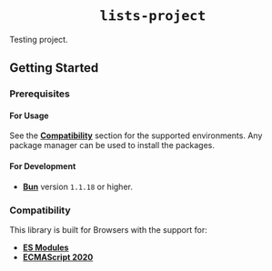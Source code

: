 <!-- <p align="center">
  <a href="https://lysand.org"><img src="https://cdn.lysand.org/logo-long-dark.webp" alt="Lysand Logo" height="110"></a>
</p> -->

<center><h1><code>lists-project</code></h1></center>

Testing project.

## Getting Started

### Prerequisites

#### For Usage

See the [**Compatibility**](#compatibility) section for the supported environments. Any package manager can be used to install the packages.

#### For Development

- [**Bun**](https://bun.sh) version `1.1.18` or higher.

### Compatibility

This library is built for Browsers with the support for:

- [**ES Modules**](https://nodejs.org/api/esm.html)
- [**ECMAScript 2020**](https://www.ecma-international.org/ecma-262/11.0/index.html)
